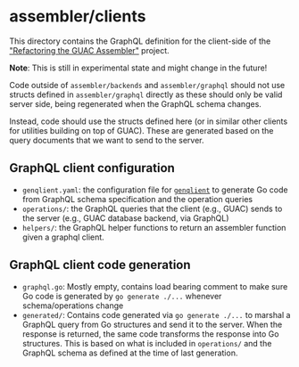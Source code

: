 # assembler/clients

This directory contains the GraphQL definition for the client-side of the
["Refactoring the GUAC Assembler"](https://docs.google.com/document/d/1yZ3-ZcfnRDWgw9uZlPuLmIHS9pNMr3DO_AEbHsDXmN8/edit?usp=sharing)
project.

**Note**: This is still in experimental state and might change in the future!

Code outside of `assembler/backends` and `assembler/graphql` should not use
structs defined in `assembler/graphql` directly as these should only be valid
server side, being regenerated when the GraphQL schema changes.

Instead, code should use the structs defined here (or in similar other clients
for utilities building on top of GUAC). These are generated based on the query
documents that we want to send to the server.

## GraphQL client configuration

- `genqlient.yaml`: the configuration file for
  [`genqlient`](https://github.com/Khan/genqlient) to generate Go code from
  GraphQL schema specification and the operation queries
- `operations/`: the GraphQL queries that the client (e.g., GUAC) sends to the
  server (e.g., GUAC database backend, via GraphQL)
- `helpers/`: the GraphQL helper functions to return an assembler function given
  a graphql client.

## GraphQL client code generation

- `graphql.go`: Mostly empty, contains load bearing comment to make sure Go code
  is generated by `go generate ./...` whenever schema/operations change
- `generated/`: Contains code generated via `go generate ./...` to marshal a
  GraphQL query from Go structures and send it to the server. When the response
  is returned, the same code transforms the response into Go structures. This is
  based on what is included in `operations/` and the GraphQL schema as defined
  at the time of last generation.
